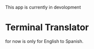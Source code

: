 This app is currently in devolopment

# Terminal Translator
for now is only for English to Spanish.
